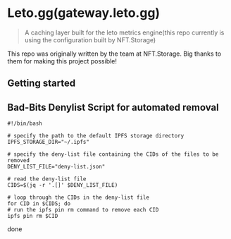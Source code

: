 # Leto.gg(gateway.leto.gg) 

> A caching layer built for the leto metrics engine(this repo currently is using the configuration built by NFT.Storage)

This repo was originally written by the team at NFT.Storage. Big thanks to them for making this project possible!

## Getting started

## Bad-Bits Denylist Script for automated removal

    #!/bin/bash

    # specify the path to the default IPFS storage directory
    IPFS_STORAGE_DIR="~/.ipfs"

    # specify the deny-list file containing the CIDs of the files to be removed
    DENY_LIST_FILE="deny-list.json"

    # read the deny-list file
    CIDS=$(jq -r '.[]' $DENY_LIST_FILE)

    # loop through the CIDs in the deny-list file
    for CID in $CIDS; do
    # run the ipfs pin rm command to remove each CID
    ipfs pin rm $CID
done

